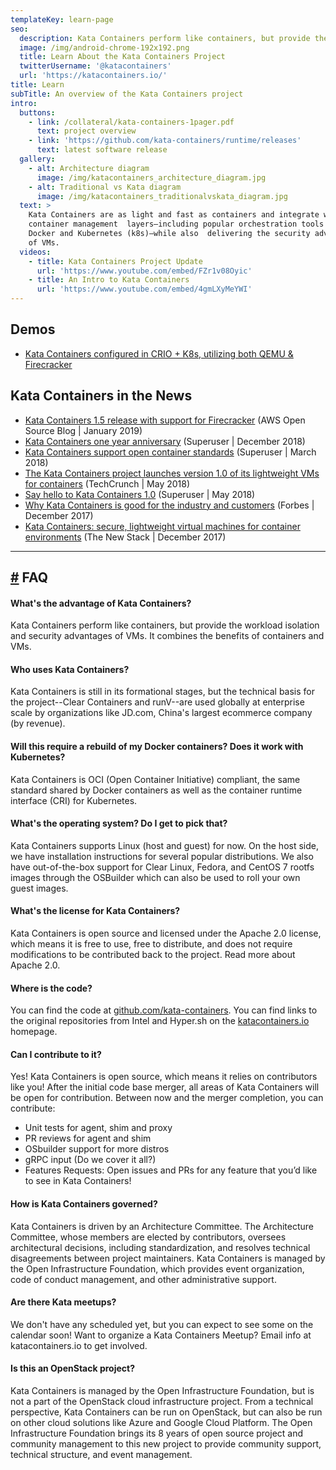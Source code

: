 ```yaml
---
templateKey: learn-page
seo:
  description: Kata Containers perform like containers, but provide the workload isolation and security advantages of VMs. It combines the benefits of containers and VMs.
  image: /img/android-chrome-192x192.png
  title: Learn About the Kata Containers Project
  twitterUsername: '@katacontainers'
  url: 'https://katacontainers.io/'
title: Learn
subTitle: An overview of the Kata Containers project
intro:
  buttons:
    - link: /collateral/kata-containers-1pager.pdf
      text: project overview
    - link: 'https://github.com/kata-containers/runtime/releases'
      text: latest software release
  gallery:
    - alt: Architecture diagram
      image: /img/katacontainers_architecture_diagram.jpg
    - alt: Traditional vs Kata diagram
      image: /img/katacontainers_traditionalvskata_diagram.jpg
  text: >
    Kata Containers are as light and fast as containers and integrate with the
    container management  layers—including popular orchestration tools such as
    Docker and Kubernetes (k8s)—while also  delivering the security advantages
    of VMs.
  videos:
    - title: Kata Containers Project Update
      url: 'https://www.youtube.com/embed/FZr1v08Oyic'
    - title: An Intro to Kata Containers
      url: 'https://www.youtube.com/embed/4gmLXyMeYWI'
---
```

## Demos

* [Kata Containers configured in CRIO + K8s, utilizing both QEMU & Firecracker](https://asciinema.org/a/219790)

## Kata Containers in the News

* [Kata Containers 1.5 release with support for Firecracker](https://aws.amazon.com/blogs/opensource/kata-containers-1-5-firecracker-support/) (AWS Open Source Blog | January 2019)
* [Kata Containers one year anniversary](https://superuser.openstack.org/articles/kata-one-year-anniversary/) (Superuser | December 2018)
* [Kata Containers support open container standards](https://superuser.openstack.org/articles/openstack-foundation-joins-open-container-initiative-kata/) (Superuser | March 2018)
* [The Kata Containers project launches version 1.0 of its lightweight VMs for containers](https://techcrunch.com/2018/05/22/the-kata-containers-project-hits-1-0/) (TechCrunch | May 2018)
* [Say hello to Kata Containers 1.0](https://superuser.openstack.org/articles/kata-containers-1-0/) (Superuser | May 2018)
* [Why Kata Containers is good for the industry and customers](https://www.forbes.com/sites/janakirammsv/2017/12/11/why-kata-containers-is-good-for-the-industry-and-customers/#509177e7449e) (Forbes | December 2017)
* [Kata Containers: secure, lightweight virtual machines for container environments](https://thenewstack.io/kata-containers-secure-lightweight-virtual-machines-container-environments/) (The New Stack | December 2017)

- - -

<h2 id="faq" class="h2_primary_dark"><a href="#faq" aria-hidden="true" class="header-anchor">#</a> FAQ</h2>

#### What's the advantage of Kata Containers?

Kata Containers perform like containers, but provide the workload isolation and security advantages of VMs. It combines the benefits of containers and VMs.

#### Who uses Kata Containers?

Kata Containers is still in its formational stages, but the technical basis for the project--Clear Containers and runV--are used globally at enterprise scale by organizations like JD.com, China's largest ecommerce company (by revenue).

#### Will this require a rebuild of my Docker containers? Does it work with Kubernetes?

Kata Containers is OCI (Open Container Initiative) compliant, the same standard shared by Docker containers as well as the container runtime interface (CRI) for Kubernetes.

#### What's the operating system? Do I get to pick that?

Kata Containers supports Linux (host and guest) for now. On the host side, we have installation instructions for several popular distributions. We also have out-of-the-box support for Clear Linux, Fedora, and CentOS 7 rootfs images through the OSBuilder which can also be used to roll your own guest images.

#### What's the license for Kata Containers?

Kata Containers is open source and licensed under the Apache 2.0 license, which means it is free to use, free to distribute, and does not require modifications to be contributed back to the project. Read more about Apache 2.0.

#### Where is the code?

You can find the code at [github.com/kata-containers](https://github.com/kata-containers). You can find links to the original repositories from Intel and Hyper.sh on the [katacontainers.io](https://katacontainers.io) homepage.

#### Can I contribute to it?

Yes! Kata Containers is open source, which means it relies on contributors like you! After the initial code base merger, all areas of Kata Containers will be open for contribution. Between now and the merger completion, you can contribute:

* Unit tests for agent, shim and proxy
* PR reviews for agent and shim
* OSbuilder support for more distros
* gRPC input (Do we cover it all?)
* Features Requests: Open issues and PRs for any feature that you’d like to see in Kata Containers!

#### How is Kata Containers governed?

Kata Containers is driven by an Architecture Committee. The Architecture Committee, whose members are elected by contributors, oversees architectural decisions, including standardization, and resolves technical disagreements between project maintainers. Kata Containers is managed by the Open Infrastructure Foundation, which provides event organization, code of conduct management, and other administrative support.

#### Are there Kata meetups?

We don't have any scheduled yet, but you can expect to see some on the calendar soon! Want to organize a Kata Containers Meetup? Email info at katacontainers.io to get involved.

#### Is this an OpenStack project?

Kata Containers is managed by the Open Infrastructure Foundation, but is not a part of the OpenStack cloud infrastructure project. From a technical perspective, Kata Containers can be run on OpenStack, but can also be run on other cloud solutions like Azure and Google Cloud Platform. The Open Infrastructure Foundation brings its 8 years of open source project and community management to this new project to provide community support, technical structure, and event management.
